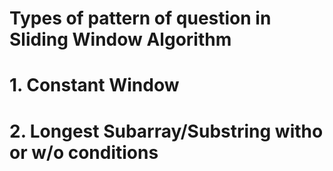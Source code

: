 # Types of pattern of question in Sliding Window Algorithm 

# 1. Constant Window 
# 2. Longest Subarray/Substring witho or w/o conditions
